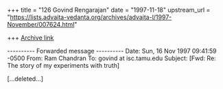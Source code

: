 +++
title = "126 Govind Rengarajan"
date = "1997-11-18"
upstream_url = "https://lists.advaita-vedanta.org/archives/advaita-l/1997-November/007624.html"

+++
[Archive link](https://lists.advaita-vedanta.org/archives/advaita-l/1997-November/007624.html)

---------- Forwarded message ----------
Date: Sun, 16 Nov 1997 09:41:59 -0500
From: Ram Chandran <chandran at tidalwave.net>
To: govind at isc.tamu.edu
Subject: [Fwd: Re: The story of my experiments with truth]

[...deleted...]
